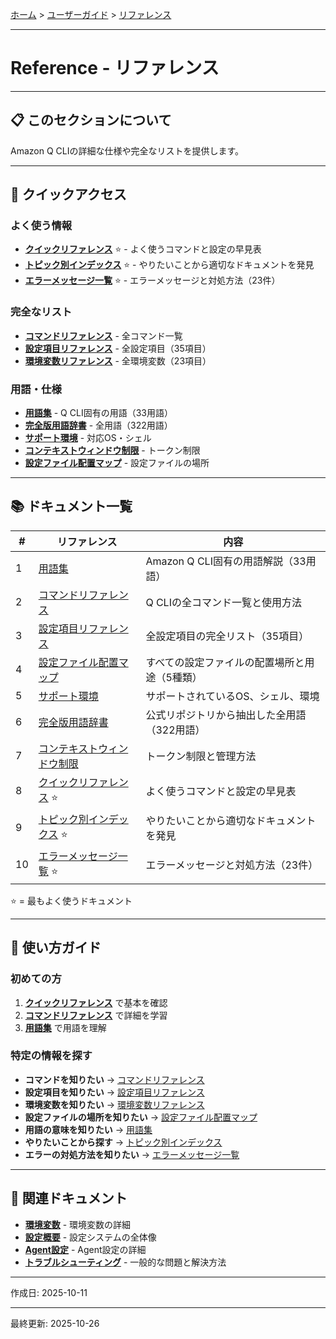 [ホーム](../../README.md) > [ユーザーガイド](../README.md) > [リファレンス](README.md)

---

# Reference - リファレンス


---

## 📋 このセクションについて

Amazon Q CLIの詳細な仕様や完全なリストを提供します。

---

## 🚀 クイックアクセス

### よく使う情報

- **[クイックリファレンス](08_quick-reference.md)** ⭐ - よく使うコマンドと設定の早見表
- **[トピック別インデックス](09_topic-index.md)** ⭐ - やりたいことから適切なドキュメントを発見
- **[エラーメッセージ一覧](10_error-messages.md)** ⭐ - エラーメッセージと対処方法（23件）

### 完全なリスト

- **[コマンドリファレンス](02_commands.md)** - 全コマンド一覧
- **[設定項目リファレンス](03_settings-reference.md)** - 全設定項目（35項目）
- **[環境変数リファレンス](../03_configuration/06_environment-variables.md)** - 全環境変数（23項目）

### 用語・仕様

- **[用語集](01_glossary.md)** - Q CLI固有の用語（33用語）
- **[完全版用語辞書](06_terminology-dictionary.md)** - 全用語（322用語）
- **[サポート環境](05_supported-environments.md)** - 対応OS・シェル
- **[コンテキストウィンドウ制限](07_context-window-limits.md)** - トークン制限
- **[設定ファイル配置マップ](04_configuration-file-locations.md)** - 設定ファイルの場所

---

## 📚 ドキュメント一覧

| # | リファレンス | 内容 |
|---|-------------|------|
| 1 | [用語集](01_glossary.md) | Amazon Q CLI固有の用語解説（33用語） |
| 2 | [コマンドリファレンス](02_commands.md) | Q CLIの全コマンド一覧と使用方法 |
| 3 | [設定項目リファレンス](03_settings-reference.md) | 全設定項目の完全リスト（35項目） |
| 4 | [設定ファイル配置マップ](04_configuration-file-locations.md) | すべての設定ファイルの配置場所と用途（5種類） |
| 5 | [サポート環境](05_supported-environments.md) | サポートされているOS、シェル、環境 |
| 6 | [完全版用語辞書](06_terminology-dictionary.md) | 公式リポジトリから抽出した全用語（322用語） |
| 7 | [コンテキストウィンドウ制限](07_context-window-limits.md) | トークン制限と管理方法 |
| 8 | [クイックリファレンス](08_quick-reference.md) ⭐ | よく使うコマンドと設定の早見表 |
| 9 | [トピック別インデックス](09_topic-index.md) ⭐ | やりたいことから適切なドキュメントを発見 |
| 10 | [エラーメッセージ一覧](10_error-messages.md) ⭐ | エラーメッセージと対処方法（23件） |

⭐ = 最もよく使うドキュメント

---

## 🎯 使い方ガイド

### 初めての方

1. **[クイックリファレンス](08_quick-reference.md)** で基本を確認
2. **[コマンドリファレンス](02_commands.md)** で詳細を学習
3. **[用語集](01_glossary.md)** で用語を理解

### 特定の情報を探す

- **コマンドを知りたい** → [コマンドリファレンス](02_commands.md)
- **設定項目を知りたい** → [設定項目リファレンス](03_settings-reference.md)
- **環境変数を知りたい** → [環境変数リファレンス](../03_configuration/06_environment-variables.md)
- **設定ファイルの場所を知りたい** → [設定ファイル配置マップ](04_configuration-file-locations.md)
- **用語の意味を知りたい** → [用語集](01_glossary.md)
- **やりたいことから探す** → [トピック別インデックス](09_topic-index.md)
- **エラーの対処方法を知りたい** → [エラーメッセージ一覧](10_error-messages.md)

---

## 🔗 関連ドキュメント

- **[環境変数](../03_configuration/06_environment-variables.md)** - 環境変数の詳細
- **[設定概要](../03_configuration/01_overview.md)** - 設定システムの全体像
- **[Agent設定](../03_configuration/03_agent-configuration.md)** - Agent設定の詳細
- **[トラブルシューティング](../06_troubleshooting/02_common-issues.md)** - 一般的な問題と解決方法

---

作成日: 2025-10-11  


---

最終更新: 2025-10-26
